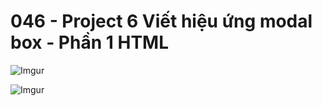 # 046 - Project 6 Viết hiệu ứng modal box - Phần 1 HTML 

![Imgur](https://i.imgur.com/DQ0IM3p.jpg) 

![Imgur](https://i.imgur.com/ZQGXo0i.png)  